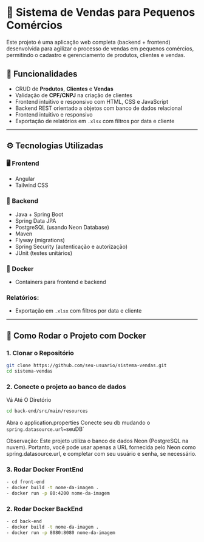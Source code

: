 # 🛒 Sistema de Vendas para Pequenos Comércios

Este projeto é uma aplicação web completa (backend + frontend) desenvolvida para agilizar o processo de vendas em pequenos comércios, permitindo o cadastro e gerenciamento de produtos, clientes e vendas.

## 📌 Funcionalidades

- CRUD de **Produtos**, **Clientes** e **Vendas**
- Validação de **CPF/CNPJ** na criação de clientes
- Frontend intuitivo e responsivo com HTML, CSS e JavaScript
- Backend REST orientado a objetos com banco de dados relacional
- Frontend intuitivo e responsivo
- Exportação de relatórios em `.xlsx` com filtros por data e cliente

---

## ⚙️ Tecnologias Utilizadas

### 🖥️ Frontend

- Angular
- Tailwind CSS

### 🔧 Backend

- Java + Spring Boot
- Spring Data JPA
- PostgreSQL (usando Neon Database)
- Maven
- Flyway (migrations)
- Spring Security (autenticação e autorização)
- JUnit (testes unitários)

### 🐳 Docker

- Containers para frontend e backend

### Relatórios:

- Exportação em `.xlsx` com filtros por data e cliente

---

## 🚀 Como Rodar o Projeto com Docker

### 1. Clonar o Repositório

```bash
git clone https://github.com/seu-usuario/sistema-vendas.git
cd sistema-vendas
```

### 2. Conecte o projeto ao banco de dados

Vá Até O Diretório

```bash
cd back-end/src/main/resources
```

Abra o application.properties
Conecte seu db mudando o `spring.datasource.url=`seuDB`

Observação: Este projeto utiliza o banco de dados Neon (PostgreSQL na nuvem). Portanto, você pode usar apenas a URL fornecida pelo Neon como spring.datasource.url, e completar com seu usuário e senha, se necessário.

### 3. Rodar Docker FrontEnd

```bash
- cd front-end
- docker build -t nome-da-imagem .
- docker run -p 80:4200 nome-da-imagem
```

### 2. Rodar Docker BackEnd

```bash
- cd back-end
- docker build -t nome-da-imagem .
- docker run -p 8080:8080 nome-da-imagem
```
